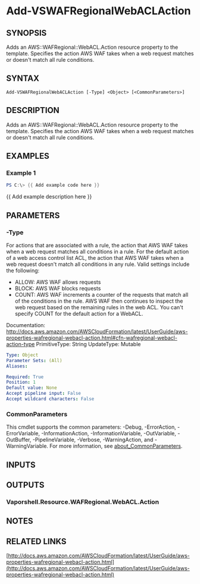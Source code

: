# Add-VSWAFRegionalWebACLAction

## SYNOPSIS
Adds an AWS::WAFRegional::WebACL.Action resource property to the template.
Specifies the action AWS WAF takes when a web request matches or doesn't match all rule conditions.

## SYNTAX

```
Add-VSWAFRegionalWebACLAction [-Type] <Object> [<CommonParameters>]
```

## DESCRIPTION
Adds an AWS::WAFRegional::WebACL.Action resource property to the template.
Specifies the action AWS WAF takes when a web request matches or doesn't match all rule conditions.

## EXAMPLES

### Example 1
```powershell
PS C:\> {{ Add example code here }}
```

{{ Add example description here }}

## PARAMETERS

### -Type
For actions that are associated with a rule, the action that AWS WAF takes when a web request matches all conditions in a rule.
For the default action of a web access control list ACL, the action that AWS WAF takes when a web request doesn't match all conditions in any rule.
Valid settings include the following:
+  ALLOW: AWS WAF allows requests
+  BLOCK: AWS WAF blocks requests
+  COUNT: AWS WAF increments a counter of the requests that match all of the conditions in the rule.
AWS WAF then continues to inspect the web request based on the remaining rules in the web ACL.
You can't specify COUNT for the default action for a WebACL.

Documentation: http://docs.aws.amazon.com/AWSCloudFormation/latest/UserGuide/aws-properties-wafregional-webacl-action.html#cfn-wafregional-webacl-action-type
PrimitiveType: String
UpdateType: Mutable

```yaml
Type: Object
Parameter Sets: (All)
Aliases:

Required: True
Position: 1
Default value: None
Accept pipeline input: False
Accept wildcard characters: False
```

### CommonParameters
This cmdlet supports the common parameters: -Debug, -ErrorAction, -ErrorVariable, -InformationAction, -InformationVariable, -OutVariable, -OutBuffer, -PipelineVariable, -Verbose, -WarningAction, and -WarningVariable. For more information, see [about_CommonParameters](http://go.microsoft.com/fwlink/?LinkID=113216).

## INPUTS

## OUTPUTS

### Vaporshell.Resource.WAFRegional.WebACL.Action
## NOTES

## RELATED LINKS

[http://docs.aws.amazon.com/AWSCloudFormation/latest/UserGuide/aws-properties-wafregional-webacl-action.html](http://docs.aws.amazon.com/AWSCloudFormation/latest/UserGuide/aws-properties-wafregional-webacl-action.html)

